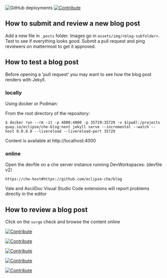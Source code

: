 ![GitHub deployments](https://img.shields.io/github/deployments/eclipse-che/che-incubator.github.io/github-pages)
[![Contribute](https://www.eclipse.org/che/contribute.svg)](https://che-host#https://github.com/my/repository)


## How to submit and review a new blog post

Add a new file in `_posts` folder. Images go in `assets/img/<blog-subfolder>`.
Test to see if everything looks good.
Submit a pull request and ping reviewers on mattermost to get it approved.

## How to test a blog post

Before opening a 'pull request' you may want to see how the blog post renders with Jekyll.

### locally

Using docker or Podman:

From the root directory of the repository:
```
$ docker run --rm -it -p 4000:4000 -p 35729:35729 -v $(pwd):/projects quay.io/eclipse/che-blog:next jekyll serve --incremental --watch --host 0.0.0.0 --livereload --livereload-port 35729
```
Content is available at http://localhost:4000


### online

Open the devfile on a che server instance running DevWorkspaces: (devfile v2)

`https://che-host#https://github.com/eclipse-che/blog`

Vale and AsciiDoc Visual Studio Code extensions will report problems directly in the editor

## How to review a blog post

Click on the `surge` check and browse the content online


[![Contribute](https://img.shields.io/static/v1?label=eclipse&message=che&logo=eclipseche)](https://che-host#https://github.com/my/repository)

[![Contribute](https://img.shields.io/static/v1?label=code%20with&message=che&logo=eclipseche&color=FDB940&labelColor=525C86)](https://che-host#https://github.com/my/repository)

[![Contribute](https://img.shields.io/static/v1?label=eclipse&message=che&logo=eclipseche&color=FDB940&labelColor=525C86&style=plastic)](https://che-host#https://github.com/my/repository)

[![Contribute](https://img.shields.io/static/v1?label=eclipse&message=che&logo=eclipseche&color=FDB940&labelColor=525C86&style=flat-square)](https://che-host#https://github.com/my/repository)

[![Contribute](https://img.shields.io/static/v1?label=eclipse&message=che&logo=eclipseche&style=social)](https://che-host#https://github.com/my/repository)







